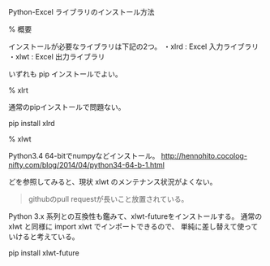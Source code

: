 Python-Excel ライブラリのインストール方法


% 概要

インストールが必要なライブラリは下記の2つ。
・xlrd : Excel 入力ライブラリ
・xlwt : Excel 出力ライブラリ

いずれも pip インストールでよい。


% xlrt

通常のpipインストールで問題ない。

pip install xlrd


% xlwt

Python3.4 64-bitでnumpyなどインストール。
http://hennohito.cocolog-nifty.com/blog/2014/04/python34-64-b-1.html

どを参照してみると、現状 xlwt のメンテナンス状況がよくない。
> githubのpull requestが長いこと放置されている。

Python 3.x 系列との互換性も鑑みて、xlwt-futureをインストールする。
通常の xlwt と同様に import xlwt でインポートできるので、
単純に差し替えて使っていけると考えている。

pip install xlwt-future
